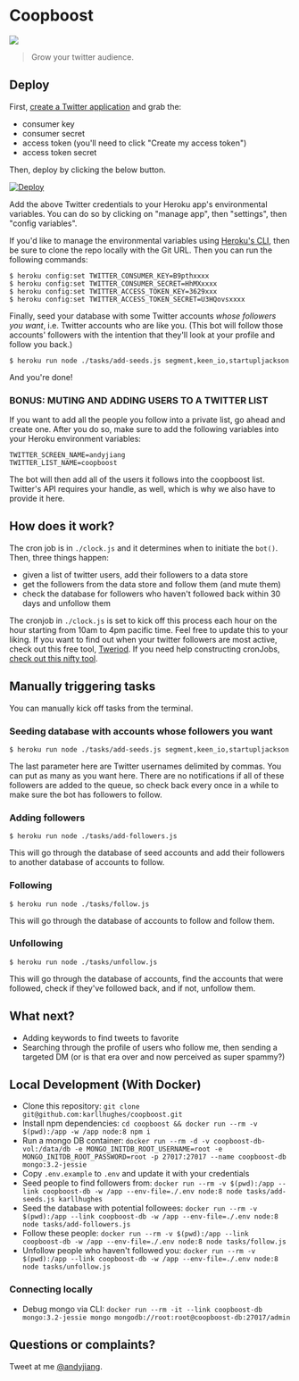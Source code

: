 
# Coopboost

![](http://i.imgur.com/oUeHn2v.gif)

> Grow your twitter audience.

## Deploy

First, [create a Twitter application](https://apps.twitter.com/) and grab the:
- consumer key
- consumer secret
- access token (you'll need to click "Create my access token")
- access token secret

Then, deploy by clicking the below button.

[![Deploy](https://www.herokucdn.com/deploy/button.png)](https://heroku.com/deploy?template=https://github.com/lambtron/coopboost&env[TWITTER_CONSUMER_KEY]=&env[TWITTER_CONSUMER_SECRET]=&env[TWITTER_ACCESS_TOKEN_KEY]=&env[TWITTER_ACCESS_TOKEN_SECRET])

Add the above Twitter credentials to your Heroku app's environmental variables. You can do so by clicking on "manage app", then "settings", then "config variables".

If you'd like to manage the environmental variables using [Heroku's CLI](https://toolbelt.heroku.com/), then be sure to clone the repo locally with the Git URL. Then you can run the following commands:

```ssh
$ heroku config:set TWITTER_CONSUMER_KEY=B9pthxxxx
$ heroku config:set TWITTER_CONSUMER_SECRET=HhMXxxxx
$ heroku config:set TWITTER_ACCESS_TOKEN_KEY=3629xxx
$ heroku config:set TWITTER_ACCESS_TOKEN_SECRET=U3HQovsxxxx
```

Finally, seed your database with some Twitter accounts _whose followers you want_, i.e. Twitter accounts who are like you. (This bot will follow those accounts' followers with the intention that they'll look at your profile and follow you back.)

```ssh
$ heroku run node ./tasks/add-seeds.js segment,keen_io,startupljackson
```

And you're done!

### BONUS: MUTING AND ADDING USERS TO A TWITTER LIST

If you want to add all the people you follow into a private list, go ahead and create one. After you do so, make sure to add the following variables into your Heroku environment variables:

```
TWITTER_SCREEN_NAME=andyjiang
TWITTER_LIST_NAME=coopboost
```

The bot will then add all of the users it follows into the coopboost list. Twitter's API requires your handle, as well, which is why we also have to provide it here.

## How does it work?

The cron job is in `./clock.js` and it determines when to initiate the `bot()`. Then, three things happen:

- given a list of twitter users, add their followers to a data store
- get the followers from the data store and follow them (and mute them)
- check the database for followers who haven't followed back within 30 days and unfollow them

The cronjob in `./clock.js` is set to kick off this process each hour on the hour starting from 10am to 4pm pacific time. Feel free to update this to your liking. If you want to find out when your twitter followers are most active, check out this free tool, [Tweriod](http://www.tweriod.com/). If you need help constructing cronJobs, [check out this nifty tool](http://www.cronmaker.com/).

## Manually triggering tasks

You can manually kick off tasks from the terminal.

### Seeding database with accounts whose followers you want

```ssh
$ heroku run node ./tasks/add-seeds.js segment,keen_io,startupljackson
```

The last parameter here are Twitter usernames delimited by commas. You can put as many as you want here. There are no notifications if all of these followers are added to the queue, so check back every once in a while to make sure the bot has followers to follow.

### Adding followers

```ssh
$ heroku run node ./tasks/add-followers.js
```

This will go through the database of seed accounts and add their followers to another database of accounts to follow.

### Following

```ssh
$ heroku run node ./tasks/follow.js
```

This will go through the database of accounts to follow and follow them.

### Unfollowing

```ssh
$ heroku run node ./tasks/unfollow.js
```

This will go through the database of accounts, find the accounts that were followed, check if they've followed back, and if not, unfollow them.

## What next?

- Adding keywords to find tweets to favorite
- Searching through the profile of users who follow me, then sending a targeted DM (or is that era over and now perceived as super spammy?)

## Local Development (With Docker)

- Clone this repository: `git clone git@github.com:karllhughes/coopboost.git`
- Install npm dependencies: `cd coopboost && docker run --rm -v $(pwd):/app -w /app node:8 npm i`
- Run a mongo DB container: `docker run --rm -d -v coopboost-db-vol:/data/db -e MONGO_INITDB_ROOT_USERNAME=root -e MONGO_INITDB_ROOT_PASSWORD=root -p 27017:27017 --name coopboost-db mongo:3.2-jessie`
- Copy `.env.example` to `.env` and update it with your credentials
- Seed people to find followers from: `docker run --rm -v $(pwd):/app --link coopboost-db -w /app --env-file=./.env node:8 node tasks/add-seeds.js karllhughes`
- Seed the database with potential followees: `docker run --rm -v $(pwd):/app --link coopboost-db -w /app --env-file=./.env node:8 node tasks/add-followers.js`
- Follow these people: `docker run --rm -v $(pwd):/app --link coopboost-db -w /app --env-file=./.env node:8 node tasks/follow.js`
- Unfollow people who haven't followed you: `docker run --rm -v $(pwd):/app --link coopboost-db -w /app --env-file=./.env node:8 node tasks/unfollow.js`

### Connecting locally
- Debug mongo via CLI: `docker run --rm -it --link coopboost-db mongo:3.2-jessie mongo mongodb://root:root@coopboost-db:27017/admin`

## Questions or complaints?

Tweet at me [@andyjiang](https://twitter.com/andyjiang).

